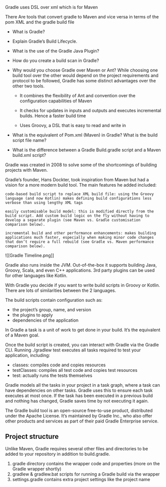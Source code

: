 Gradle uses DSL over xml which is for Maven  
  
  
There Are tools that convert gradle to Maven and vice versa in terms of the pom XML and the gradle build file


-   What is Gradle? 
    
-   Explain Gradle’s Build Lifecycle. 
    
-   What is the use of the Gradle Java Plugin? 
    
-   How do you create a build scan in Gradle? 
    
-   Why would you choose Gradle over Maven or Ant? While choosing one build tool over the other would depend on the project requirements and protocol to be followed, Gradle has some distinct advantages over the other two tools. 
    
    -   It combines the flexibility of Ant and convention over the configuration capabilities of Maven 
        
    -   It checks for updates in inputs and outputs and executes incremental builds. Hence a faster build time 
        
    -   Uses Groovy, a DSL that is easy to read and write in 
        
-   What is the equivalent of Pom.xml (Maven) in Gradle? What is the build script file name? 
    
-   What is the difference between a Gradle Build.gradle script and a Maven build.xml script?



Gradle was created in 2008 to solve some of the shortcomings of building projects with Maven.

Gradle’s founder, Hans Dockter, took inspiration from Maven but had a vision for a more modern build tool. The main features he added included:

	code-based build script to replace XML build file: using the Groovy language (and now Kotlin) makes defining build configurations less verbose than using lengthy XML tags

	easily customisable build model: this is modified directly from the build script. Add custom build logic on the fly without having to develop a separate plugin (see Maven vs. Gradle customisation comparison below).

	incremental build and other performance enhancements: makes building applications much faster, especially when making minor code changes that don’t require a full rebuild (see Gradle vs. Maven performance comparison below).

![[Gradle Timeline.png]]

Gradle also runs inside the JVM. Out-of-the-box it supports building Java, Groovy, Scala, and even C++ applications. 3rd party plugins can be used for other languages like Kotlin.

With Gradle you decide if you want to write build scripts in Groovy or Kotlin. There are lots of similarities between the 2 languages.

The build scripts contain configuration such as:

-   the project’s group, name, and version
-   the plugins to apply
-   dependencies of the application

In Gradle a task is a unit of work to get done in your build. It’s the equivalent of a Maven goal.

Once the build script is created, you can interact with Gradle via the Gradle CLI. Running ./gradlew test executes all tasks required to test your application, including:

-   classes: compiles code and copies resources
-   testClasses: compiles all test code and copies test resources
-   test: actually runs the tests themselves

Gradle models all the tasks in your project in a task graph, where a task can have dependencies on other tasks. Gradle uses this to ensure each task executes at most once. If the task has been executed in a previous build and nothing has changed, Gradle saves time by not executing it again.

The Gradle build tool is an open-source free-to-use product, distributed under the Apache License. It’s maintained by Gradle Inc., who also offer other products and services as part of their paid Gradle Enterprise service.

## Project structure

Unlike Maven, Gradle requires several other files and directories to be added to your repository in addition to build.gradle.

1.  gradle directory contains the wrapper code and properties (more on the Gradle wrapper shortly)
2.  gradlew & gradlew.bat scripts for running a Gradle build via the wrapper
3.  settings.gradle contains extra project settings like the project name
